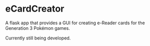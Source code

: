 # eCardCreator

A flask app that provides a GUI for creating e-Reader cards for the Generation 3 Pokémon games.

Currently still being developed.